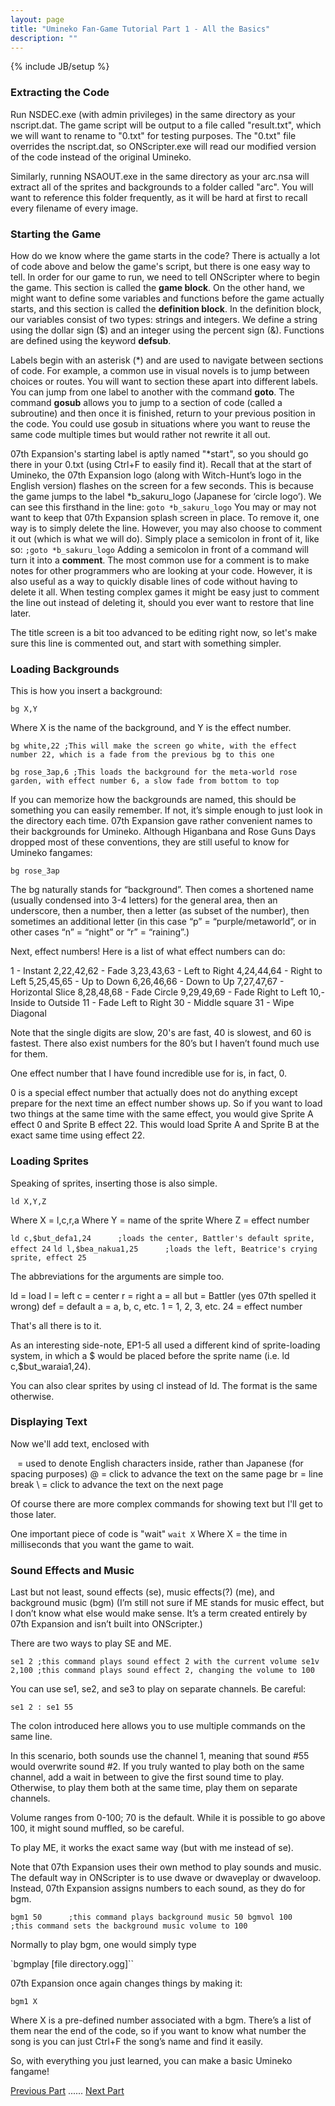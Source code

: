 ```yaml
---
layout: page
title: "Umineko Fan-Game Tutorial Part 1 - All the Basics"
description: ""
---
```

{% include JB/setup %}

### Extracting the Code

Run NSDEC.exe (with admin privileges) in the same directory as your nscript.dat. The game script will be output to a file called "result.txt", which we will want to rename to "0.txt" for testing purposes. The "0.txt" file overrides the nscript.dat, so ONScripter.exe will read our modified version of the code instead of the original Umineko.

Similarly, running NSAOUT.exe in the same directory as your arc.nsa will extract all of the sprites and backgrounds to a folder called "arc". You will want to reference this folder frequently, as it will be hard at first to recall every filename of every image.

### Starting the Game

How do we know where the game starts in the code? There is actually a lot of code above and below the game's script, but there is one easy way to tell. In order for our game to run, we need to tell ONScripter where to begin the game. This section is called the **game block**. On the other hand, we might want to define some variables and functions before the game actually starts, and this section is called the **definition block**. In the definition block, our variables consist of two types: strings and integers. We define a string using the dollar sign ($) and an integer using the percent sign (&). Functions are defined using the keyword **defsub**.

Labels begin with an asterisk (\*) and are used to navigate between sections of code. For example, a common use in visual novels is to jump between choices or routes. You will want to section these apart into different labels. You can jump from one label to another with the command **goto**. The command **gosub** allows you to jump to a section of code (called a subroutine) and then once it is finished, return to your previous position in the code. You could use gosub in situations where you want to reuse the same code multiple times but would rather not rewrite it all out.

07th Expansion's starting label is aptly named "\*start", so you should go there in your 0.txt (using Ctrl+F to easily find it). Recall that at the start of Umineko, the 07th Expansion logo (along with Witch-Hunt’s logo in the English version) flashes on the screen for a few seconds. This is because the game jumps to the label \*b_sakuru_logo (Japanese for ‘circle logo’). We can see this firsthand in the line:
`goto *b_sakuru_logo`
You may or may not want to keep that 07th Expansion splash screen in place. To remove it, one way is to simply delete the line. However, you may also choose to comment it out (which is what we will do). Simply place a semicolon in front of it, like so:
`;goto *b_sakuru_logo`
Adding a semicolon in front of a command will turn it into a **comment**. The most common use for a comment is to make notes for other programmers who are looking at your code. However, it is also useful as a way to quickly disable lines of code without having to delete it all. When testing complex games it might be easy just to comment the line out instead of deleting it, should you ever want to restore that line later.

The title screen is a bit too advanced to be editing right now, so let's make sure this line is commented out, and start with something simpler.

### Loading Backgrounds
This is how you insert a background:

`bg X,Y`

Where X is the name of the background, and Y is the effect number.

`bg white,22 ;This will make the screen go white, with the effect number 22, which is a fade from the previous bg to this one`

`bg rose_3ap,6 ;This loads the background for the meta-world rose garden, with effect number 6, a slow fade from bottom to top`

If you can memorize how the backgrounds are named, this should be something you can easily remember. If not, it’s simple enough to just look in the directory each time. 07th Expansion gave rather convenient names to their backgrounds for Umineko. Although Higanbana and Rose Guns Days dropped most of these conventions, they are still useful to know for Umineko fangames:

`bg rose_3ap`

The bg naturally stands for “background”. Then comes a shortened name (usually condensed into 3-4 letters) for the general area, then an underscore, then a number, then a letter (as subset of the number), then sometimes an additional letter (in this case “p” = “purple/metaworld”, or in other cases “n” = “night” or “r” = “raining”.)

Next, effect numbers! Here is a list of what effect numbers can do:

1 - Instant
2,22,42,62 - Fade
3,23,43,63 - Left to Right
4,24,44,64 - Right to Left
5,25,45,65 - Up to Down
6,26,46,66 - Down to Up
7,27,47,67 - Horizontal Slice
8,28,48,68 - Fade Circle
9,29,49,69 - Fade Right to Left
10,- Inside to Outside
11 - Fade Left to Right
30 - Middle square
31 - Wipe Diagonal

Note that the single digits are slow, 20's are fast, 40 is slowest, and 60 is fastest.
There also exist numbers for the 80’s but I haven’t found much use for them.

One effect number that I have found incredible use for is, in fact, 0.

0 is a special effect number that actually does not do anything except prepare for the next time an effect number shows up. So if you want to load two things at the same time with the same effect, you would give Sprite A effect 0 and Sprite B effect 22.
This would load Sprite A and Sprite B at the exact same time using effect 22.

### Loading Sprites
Speaking of sprites, inserting those is also simple.

`ld X,Y,Z`

Where X = l,c,r,a
Where Y = name of the sprite
Where Z = effect number

`ld c,$but_defa1,24      ;loads the center, Battler's default sprite, effect 24`
`ld l,$bea_nakua1,25      ;loads the left, Beatrice's crying sprite, effect 25`

The abbreviations for the arguments are simple too.

ld = load
l = left
c = center
r = right
a = all
but = Battler (yes 07th spelled it wrong)
def = default
a = a, b, c, etc.
1 = 1, 2, 3, etc.
24 = effect number

That's all there is to it.

As an interesting side-note, EP1-5 all used a different kind of sprite-loading system, in which a $ would be placed before the sprite name (i.e. ld c,$but_waraia1,24).

You can also clear sprites by using cl instead of ld. The format is the same otherwise.

### Displaying Text
Now we'll add text, enclosed with

` ` = used to denote English characters inside, rather than Japanese (for spacing purposes)
@ = click to advance the text on the same page
br = line break
\ = click to advance the text on the next page

Of course there are more complex commands for showing text but I'll get to those later.

One important piece of code is "wait"
`wait X`
Where X = the time in milliseconds that you want the game to wait.

### Sound Effects and Music

Last but not least, sound effects (se), music effects(?) (me), and background music (bgm)
(I’m still not sure if ME stands for music effect, but I don’t know what else would make sense. It’s a term created entirely by 07th Expansion and isn’t built into ONScripter.)

There are two ways to play SE and ME.

`se1 2 ;this command plays sound effect 2 with the current volume
se1v 2,100 ;this command plays sound effect 2, changing the volume to 100`

You can use se1, se2, and se3 to play on separate channels. Be careful:

`se1 2 : se1 55`

The colon introduced here allows you to use multiple commands on the same line.

In this scenario, both sounds use the channel 1, meaning that sound #55 would overwrite sound #2. If you truly wanted to play both on the same channel, add a wait in between to give the first sound time to play. Otherwise, to play them both at the same time, play them on separate channels.

Volume ranges from 0-100; 70 is the default.
While it is possible to go above 100, it might sound muffled, so be careful.

To play ME, it works the exact same way (but with me instead of se).

Note that 07th Expansion uses their own method to play sounds and music.
The default way in ONScripter is to use dwave or dwaveplay or dwaveloop.
Instead, 07th Expansion assigns numbers to each sound, as they do for bgm.

`bgm1 50      ;this command plays background music 50
bgmvol 100    ;this command sets the background music volume to 100`

Normally to play bgm, one would simply type

`bgmplay [file directory.ogg]``

07th Expansion once again changes things by making it:

`bgm1 X`

Where X is a pre-defined number associated with a bgm. There’s a list of them near the end of the code, so if you want to know what number the song is you can just Ctrl+F the song’s name and find it easily.

So, with everything you just learned, you can make a basic Umineko fangame!

[Previous Part](/tutorials/umineko-0.html)        ......         [Next Part](/tutorials/umineko-2.html)
